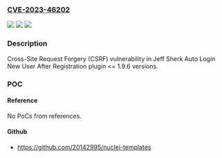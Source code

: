 ### [CVE-2023-46202](https://cve.mitre.org/cgi-bin/cvename.cgi?name=CVE-2023-46202)
![](https://img.shields.io/static/v1?label=Product&message=Auto%20Login%20New%20User%20After%20Registration&color=blue)
![](https://img.shields.io/static/v1?label=Version&message=n%2Fa%3C%3D%201.9.6%20&color=brighgreen)
![](https://img.shields.io/static/v1?label=Vulnerability&message=CWE-352%20Cross-Site%20Request%20Forgery%20(CSRF)&color=brighgreen)

### Description

Cross-Site Request Forgery (CSRF) vulnerability in Jeff Sherk Auto Login New User After Registration plugin <= 1.9.6 versions.

### POC

#### Reference
No PoCs from references.

#### Github
- https://github.com/20142995/nuclei-templates

